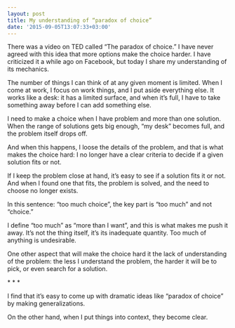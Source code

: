 ```yaml
---
layout: post
title: My understanding of “paradox of choice”
date: '2015-09-05T13:07:33+03:00'
---
```

There was a video on TED called “The paradox of choice.” I have never
agreed with this idea that more options make the choice harder. I have
criticized it a while ago on Facebook, but today I share my
understanding of its mechanics.

The number of things I can think of at any given moment is limited. When
I come at work, I focus on work things, and I put aside everything else.
It works like a desk: it has a limited surface, and when it’s full, I
have to take something away before I can add something else.

I need to make a choice when I have problem and more than one solution.
When the range of solutions gets big enough, “my desk” becomes full, and
the problem itself drops off.

And when this happens, I loose the details of the problem, and that is
what makes the choice hard: I no longer have a clear criteria to decide
if a given solution fits or not.

If I keep the problem close at hand, it’s easy to see if a solution fits
it or not. And when I found one that fits, the problem is solved, and
the need to choose no longer exists.

In this sentence: “too much choice”, the key part is “too much” and not
“choice.”

I define “too much” as “more than I want”, and this is what makes me
push it away. It’s not the thing itself, it’s its inadequate quantity.
Too much of anything is undesirable.

One other aspect that will make the choice hard it the lack of
understanding of the problem: the less I understand the problem, the
harder it will be to pick, or even search for a solution.

\* * *

I find that it’s easy to come up with dramatic ideas like “paradox of
choice” by making generalizations.

On the other hand, when I put things into context, they become clear.
